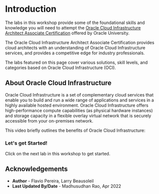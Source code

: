
# Introduction

The labs in this workshop provide some of the foundational skills and knowledge you will need to attempt the [Oracle Cloud Infrastructure Architect Associate Certification](https://www.oracle.com/cloud/iaas/training/architect-associate.html) offered by Oracle University.

The Oracle Cloud Infrastructure Architect Associate Certification provides cloud architects with an understanding of Oracle Cloud Infrastructure services, and provides a competitive edge for industry professionals. 

The labs featured on this page cover various solutions, skill levels, and categories based on Oracle Cloud Infrastructure (OCI).

## About Oracle Cloud Infrastructure

Oracle Cloud Infrastructure is a set of complementary cloud services that enable you to build and run a wide range of applications and services in a highly available hosted environment. Oracle Cloud Infrastructure offers high-performance compute capabilities (as physical hardware instances) and storage capacity in a flexible overlay virtual network that is securely accessible from your on-premises network.

This video briefly outlines the benefits of Oracle Cloud Infrastructure:

[](youtube:-OBrKIlSt_Q)

### Let's get Started!

Click on the next lab in this workshop to get started.

## Acknowledgements

- **Author** - Flavio Pereira, Larry Beausoleil 
- **Last Updated By/Date** - Madhusudhan Rao, Apr 2022

